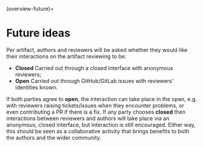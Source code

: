 (overview-future)=

# Future ideas

Per artifact, authors and reviewers will be asked whether they would like their interactions on the artifact reviewing to be:

 * **Closed** Carried out through a closed interface with anonymous reviewers;
 * **Open** Carried out through GitHub/GitLab issues with reviewers’ identities known.

If both parties agree to **open**, the interaction can take place in the open, e.g. with reviewers raising tickets/issues when they encounter problems, or even contributing a PR if there is a fix. If any party chooses **closed** then interactions between reviewers and authors will take place via an anonymous, closed interface, but interaction is still encouraged. Either way, this should be seen as a collaborative activity that brings benefits to both the authors and the wider community.
